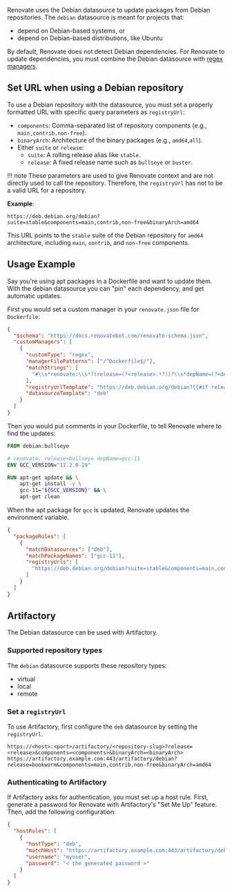 Renovate uses the Debian datasource to update packages from Debian repositories.
The `debian` datasource is meant for projects that:

- depend on Debian-based systems, or
- depend on Debian-based distributions, like Ubuntu

By default, Renovate does not detect Debian dependencies.
For Renovate to update dependencies, you must combine the Debian datasource with [regex managers](../../manager/regex/index.md).

## Set URL when using a Debian repository

To use a Debian repository with the datasource, you must set a properly formatted URL with specific query parameters as `registryUrl`:

- `components`: Comma-separated list of repository components (e.g., `main,contrib,non-free`).
- `binaryArch`: Architecture of the binary packages (e.g., `amd64`,`all`).
- Either `suite` or `release`:
  - `suite`: A rolling release alias like `stable`.
  - `release`: A fixed release name such as `bullseye` or `buster`.

<!-- prettier-ignore -->
!!! note
    These parameters are used to give Renovate context and are not directly used to call the repository.
    Therefore, the `registryUrl` has not to be a valid URL for a repository.

**Example**:

```
https://deb.debian.org/debian?suite=stable&components=main,contrib,non-free&binaryArch=amd64
```

This URL points to the `stable` suite of the Debian repository for `amd64` architecture, including `main`, `contrib`, and `non-free` components.

## Usage Example

Say you're using apt packages in a Dockerfile and want to update them.
With the debian datasource you can "pin" each dependency, and get automatic updates.

First you would set a custom manager in your `renovate.json` file for `Dockerfile`:

```json
{
  "$schema": "https://docs.renovatebot.com/renovate-schema.json",
  "customManagers": [
    {
      "customType": "regex",
      "managerFilePatterns": ["/^Dockerfile$/"],
      "matchStrings": [
        "#\\s*renovate:\\s*?(release=(?<release>.*?))?\\s*depName=(?<depName>.*?)?\\sENV .*?_VERSION=\"(?<currentValue>.*)\""
      ],
      "registryUrlTemplate": "https://deb.debian.org/debian?{{#if release }}release={{release}}{{else}}suite=stable{{/if}}&components=main,contrib,non-free&binaryArch=amd64",
      "datasourceTemplate": "deb"
    }
  ]
}
```

Then you would put comments in your Dockerfile, to tell Renovate where to find the updates:

```dockerfile
FROM debian:bullseye

# renovate: release=bullseye depName=gcc-11
ENV GCC_VERSION="11.2.0-19"

RUN apt-get update && \
    apt-get install -y \
    gcc-11="${GCC_VERSION}" && \
    apt-get clean
```

When the apt package for `gcc` is updated, Renovate updates the environment variable.

```json title="Override deb registryUrl with a packageRules entry"
{
  "packageRules": [
    {
      "matchDatasources": ["deb"],
      "matchPackageNames": ["gcc-11"],
      "registryUrls": [
        "https://deb.debian.org/debian?suite=stable&components=main,contrib,non-free&binaryArch=amd64"
      ]
    }
  ]
}
```

## Artifactory

The Debian datasource can be used with Artifactory.

### Supported repository types

The `debian` datasource supports these repository types:

- virtual
- local
- remote

### Set a `registryUrl`

To use Artifactory, first configure the `deb` datasource by setting the `registryUrl`.

```title="Example of valid registryUrl format"
https://<host>:<port>/artifactory/<repository-slug>?release=<release>&components=<components>&binaryArch=<binaryArch>
https://artifactory.example.com:443/artifactory/debian?release=bookworm&components=main,contrib,non-free&binaryArch=amd64
```

### Authenticating to Artifactory

If Artifactory asks for authentication, you must set up a host rule.
First, generate a password for Renovate with Artifactory's "Set Me Up" feature.
Then, add the following configuration:

```json title="Example Artifactory host rule configuration, with username and password"
{
  "hostRules": [
    {
      "hostType": "deb",
      "matchHost": "https://artifactory.example.com:443/artifactory/debian",
      "username": "myuser",
      "password": "< the generated password >"
    }
  ]
}
```
